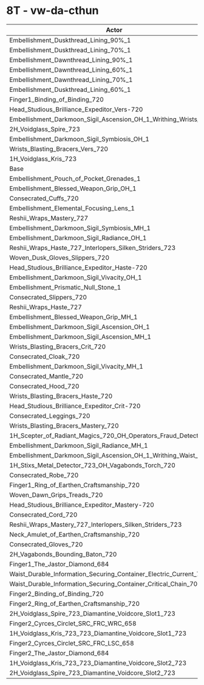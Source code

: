 # 8T - vw-da-cthun
| Actor | DPS | Increase |
|---|:---:|:---:|
|Embellishment_Duskthread_Lining_90%_1|26456029|0.69%|
|Embellishment_Duskthread_Lining_70%_1|26454055|0.68%|
|Embellishment_Dawnthread_Lining_90%_1|26431520|0.60%|
|Embellishment_Dawnthread_Lining_60%_1|26409256|0.51%|
|Embellishment_Dawnthread_Lining_70%_1|26380205|0.40%|
|Embellishment_Duskthread_Lining_60%_1|26368816|0.36%|
|Finger1_Binding_of_Binding_720|26340213|0.25%|
|Head_Studious_Brilliance_Expeditor_Vers-720|26327144|0.20%|
|Embellishment_Darkmoon_Sigil_Ascension_OH_1_Writhing_Wrists_1|26298724|0.09%|
|2H_Voidglass_Spire_723|26291917|0.07%|
|Embellishment_Darkmoon_Sigil_Symbiosis_OH_1|26284929|0.04%|
|Wrists_Blasting_Bracers_Vers_720|26283629|0.03%|
|1H_Voidglass_Kris_723|26275899|0.00%|
|Base|26274630|0.00%|
|Embellishment_Pouch_of_Pocket_Grenades_1|26271651|-0.01%|
|Embellishment_Blessed_Weapon_Grip_OH_1|26267614|-0.03%|
|Consecrated_Cuffs_720|26264742|-0.04%|
|Embellishment_Elemental_Focusing_Lens_1|26261982|-0.05%|
|Reshii_Wraps_Mastery_727|26261169|-0.05%|
|Embellishment_Darkmoon_Sigil_Symbiosis_MH_1|26259473|-0.06%|
|Embellishment_Darkmoon_Sigil_Radiance_OH_1|26257918|-0.06%|
|Reshii_Wraps_Haste_727_Interlopers_Silken_Striders_723|26255677|-0.07%|
|Woven_Dusk_Gloves_Slippers_720|26253903|-0.08%|
|Head_Studious_Brilliance_Expeditor_Haste-720|26252438|-0.08%|
|Embellishment_Darkmoon_Sigil_Vivacity_OH_1|26249417|-0.10%|
|Embellishment_Prismatic_Null_Stone_1|26244431|-0.11%|
|Consecrated_Slippers_720|26237698|-0.14%|
|Reshii_Wraps_Haste_727|26233705|-0.16%|
|Embellishment_Blessed_Weapon_Grip_MH_1|26232797|-0.16%|
|Embellishment_Darkmoon_Sigil_Ascension_OH_1|26230172|-0.17%|
|Embellishment_Darkmoon_Sigil_Ascension_MH_1|26227114|-0.18%|
|Wrists_Blasting_Bracers_Crit_720|26223892|-0.19%|
|Consecrated_Cloak_720|26223467|-0.19%|
|Embellishment_Darkmoon_Sigil_Vivacity_MH_1|26217824|-0.22%|
|Consecrated_Mantle_720|26217664|-0.22%|
|Consecrated_Hood_720|26213374|-0.23%|
|Wrists_Blasting_Bracers_Haste_720|26206873|-0.26%|
|Head_Studious_Brilliance_Expeditor_Crit-720|26202531|-0.27%|
|Consecrated_Leggings_720|26193766|-0.31%|
|Wrists_Blasting_Bracers_Mastery_720|26190608|-0.32%|
|1H_Scepter_of_Radiant_Magics_720_OH_Operators_Fraud_Detector_723|26190602|-0.32%|
|Embellishment_Darkmoon_Sigil_Radiance_MH_1|26187754|-0.33%|
|Embellishment_Darkmoon_Sigil_Ascension_OH_1_Writhing_Waist_1|26181382|-0.35%|
|1H_Stixs_Metal_Detector_723_OH_Vagabonds_Torch_720|26179608|-0.36%|
|Consecrated_Robe_720|26169726|-0.40%|
|Finger1_Ring_of_Earthen_Craftsmanship_720|26166563|-0.41%|
|Woven_Dawn_Grips_Treads_720|26159768|-0.44%|
|Head_Studious_Brilliance_Expeditor_Mastery-720|26153607|-0.46%|
|Consecrated_Cord_720|26134365|-0.53%|
|Reshii_Wraps_Mastery_727_Interlopers_Silken_Striders_723|26132257|-0.54%|
|Neck_Amulet_of_Earthen_Craftsmanship_720|26123798|-0.57%|
|Consecrated_Gloves_720|26122965|-0.58%|
|2H_Vagabonds_Bounding_Baton_720|26088387|-0.71%|
|Finger1_The_Jastor_Diamond_684|26037301|-0.90%|
|Waist_Durable_Information_Securing_Container_Electric_Current_701|26017107|-0.98%|
|Waist_Durable_Information_Securing_Container_Critical_Chain_701|26000860|-1.04%|
|Finger2_Binding_of_Binding_720|25728187|-2.08%|
|Finger2_Ring_of_Earthen_Craftsmanship_720|25617870|-2.50%|
|2H_Voidglass_Spire_723_Diamantine_Voidcore_Slot1_723|25513207|-2.90%|
|Finger2_Cyrces_Circlet_SRC_FRC_WRC_658|25467166|-3.07%|
|1H_Voidglass_Kris_723_723_Diamantine_Voidcore_Slot1_723|25418045|-3.26%|
|Finger2_Cyrces_Circlet_SRC_FRC_LSC_658|25380372|-3.40%|
|Finger2_The_Jastor_Diamond_684|25347884|-3.53%|
|1H_Voidglass_Kris_723_723_Diamantine_Voidcore_Slot2_723|25330590|-3.59%|
|2H_Voidglass_Spire_723_Diamantine_Voidcore_Slot2_723|25265221|-3.84%|
